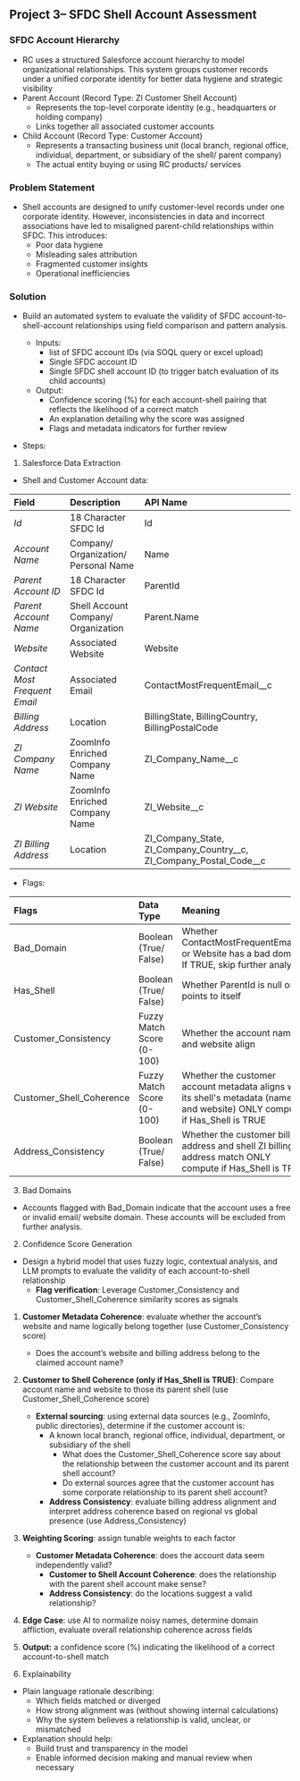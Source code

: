 ## **Project 3– SFDC Shell Account Assessment**

### **SFDC Account Hierarchy** 

* RC uses a structured Salesforce account hierarchy to model organizational relationships. This system groups customer records under a unified corporate identity for better data hygiene and strategic visibility   
* Parent Account (Record Type: ZI Customer Shell Account)  
  * Represents the top-level corporate identity (e.g., headquarters or holding company)   
  * Links together all associated customer accounts  
* Child Account (Record Type: Customer Account)  
  * Represents a transacting business unit (local branch, regional office, individual, department, or subsidiary of the shell/ parent company)   
  * The actual entity buying or using RC products/ services 

### **Problem Statement**

* Shell accounts are designed to unify customer-level records under one corporate identity. However, inconsistencies in data and incorrect associations have led to misaligned parent-child relationships within SFDC. This introduces:   
  * Poor data hygiene   
  * Misleading sales attribution   
  * Fragmented customer insights   
  * Operational inefficiencies


### **Solution**

* Build an automated system to evaluate the validity of SFDC account-to-shell-account relationships using field comparison and pattern analysis.   
  * Inputs:   
    * list of SFDC account IDs (via SOQL query or excel upload)   
    * Single SFDC account ID   
    * Single SFDC shell account ID (to trigger batch evaluation of its child accounts)  
  * Output:   
    * Confidence scoring (%) for each account-shell pairing that reflects the likelihood of a correct match   
    * An explanation detailing why the score was assigned  
    * Flags and metadata indicators for further review

    

* Steps:    
1. Salesforce Data Extraction  
* Shell and Customer Account data: 

| Field  | Description | API Name |
| :---- | :---- | :---- |
| *Id*  | 18 Character SFDC Id | Id |
| *Account Name*  | Company/ Organization/ Personal Name | Name |
| *Parent Account ID*  | 18 Character SFDC Id | ParentId |
| *Parent Account Name*  | Shell Account Company/ Organization | Parent.Name |
| *Website*  | Associated Website | Website |
| *Contact Most Frequent Email*  | Associated Email | ContactMostFrequentEmail__c |
| *Billing Address*  | Location  | BillingState, BillingCountry, BillingPostalCode |
| *ZI Company Name*  | ZoomInfo Enriched Company Name | ZI\_Company\_Name\_\_c |
| *ZI Website* | ZoomInfo Enriched Company Name | ZI\_Website\_\_c  |
| *ZI Billing Address*  | Location  | ZI_Company_State, ZI_Company_Country__c, ZI_Company_Postal_Code__c |

* Flags: 

| Flags  | Data Type | Meaning  |
| :---- | :---- | :---- |
| Bad\_Domain  | Boolean (True/ False) | Whether ContactMostFrequentEmail__c or Website has a bad domain. If TRUE, skip further analysis. |
| Has\_Shell  | Boolean (True/ False) | Whether ParentId is null or points to itself |
| Customer\_Consistency   | Fuzzy Match Score (0-100) | Whether the account name and website align |
| Customer\_Shell\_Coherence  | Fuzzy Match Score (0-100) | Whether the customer account metadata aligns with its shell's metadata (name and website) ONLY compute if Has\_Shell is TRUE |
| Address\_Consistency | Boolean (True/ False) | Whether the customer billing address and shell ZI billing address match ONLY compute if Has\_Shell is TRUE |

3. Bad Domains 
* Accounts flagged with Bad_Domain indicate that the account uses a free or invalid email/ website domain. These accounts will be excluded from further analysis. 
 
2. Confidence Score Generation  
* Design a hybrid model that uses fuzzy logic, contextual analysis, and LLM prompts to evaluate the validity of each account-to-shell relationship  
  * **Flag verification**: Leverage Customer\_Consistency and Customer\_Shell\_Coherence similarity scores as signals   
1. **Customer Metadata Coherence**: evaluate whether the account’s website and name logically belong together (use Customer\_Consistency score)   
   * Does the account’s website and billing address belong to the claimed account name?   
2. **Customer to Shell Coherence (only if Has\_Shell is TRUE)**: Compare account name and website to those its parent shell (use Customer\_Shell\_Coherence score)  
   * **External sourcing**: using external data sources (e.g., ZoomInfo, public directories), determine if the customer account is:   
     * A known local branch, regional office, individual, department, or subsidiary of the shell  
       * What does the Customer\_Shell\_Coherence score say about the relationship between the customer account and its parent shell account?   
       * Do external sources agree that the customer account has some corporate relationship to its parent shell account?	  
     * **Address Consistency**: evaluate billing address alignment and interpret address coherence based on regional vs global presence (use Address\_Consistency)   
3. **Weighting Scoring**: assign tunable weights to each factor  
   * **Customer Metadata Coherence**: does the account data seem independently valid?   
     * **Customer to Shell Account Coherence**: does the relationship with the parent shell account make sense?   
     * **Address Consistency**: do the locations suggest a valid relationship?   
4. **Edge Case**: use AI to normalize noisy names, determine domain affliction, evaluate overall relationship coherence across fields  
5. **Output:** a confidence score (%) indicating the likelihood of a correct account-to-shell match

   

3. Explainability   
* Plain language rationale describing:  
  * Which fields matched or diverged  
  * How strong alignment was (without showing internal calculations)  
  * Why the system believes a relationship is valid, unclear, or mismatched  
* Explanation should help:   
  * Build trust and transparency in the model  
  * Enable informed decision making and manual review when necessary 